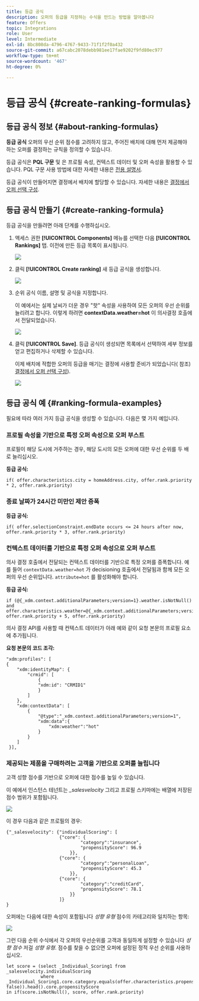 ```yaml
---
title: 등급 공식
description: 오퍼의 등급을 지정하는 수식을 만드는 방법을 알아봅니다
feature: Offers
topic: Integrations
role: User
level: Intermediate
exl-id: 8bc808da-4796-4767-9433-71f1f2f0a432
source-git-commit: a67cabc2078debb981ee17fae9202f9fd80ec977
workflow-type: tm+mt
source-wordcount: '467'
ht-degree: 0%

---
```


# 등급 공식 {#create-ranking-formulas}

## 등급 공식 정보 {#about-ranking-formulas}

**등급 공식** 오퍼의 우선 순위 점수를 고려하지 않고, 주어진 배치에 대해 먼저 제공해야 하는 오퍼를 결정하는 규칙을 정의할 수 있습니다.

등급 공식은 **PQL 구문** 및 은 프로필 속성, 컨텍스트 데이터 및 오퍼 속성을 활용할 수 있습니다. PQL 구문 사용 방법에 대한 자세한 내용은 [전용 설명서](https://experienceleague.adobe.com/docs/experience-platform/segmentation/pql/overview.html).

등급 공식이 만들어지면 결정에서 배치에 할당할 수 있습니다. 자세한 내용은 [결정에서 오퍼 선택 구성](../offer-activities/configure-offer-selection.md).

## 등급 공식 만들기 {#create-ranking-formula}

등급 공식을 만들려면 아래 단계를 수행하십시오.

1. 액세스 권한 **[!UICONTROL Components]** 메뉴를 선택한 다음 **[!UICONTROL Rankings]** 탭. 이전에 만든 등급 목록이 표시됩니다.

   ![](../assets/rankings-list.png)

1. 클릭 **[!UICONTROL Create ranking]** 새 등급 공식을 생성합니다.

   ![](../assets/ranking-create-formula.png)

1. 순위 공식 이름, 설명 및 공식을 지정합니다.

   이 예에서는 실제 날씨가 더운 경우 &quot;핫&quot; 속성을 사용하여 모든 오퍼의 우선 순위를 늘리려고 합니다. 이렇게 하려면 **contextData.weather=hot** 이 의사결정 호출에서 전달되었습니다.

   ![](../assets/ranking-syntax.png)

1. 클릭 **[!UICONTROL Save]**. 등급 공식이 생성되면 목록에서 선택하여 세부 정보를 얻고 편집하거나 삭제할 수 있습니다.

   이제 배치에 적합한 오퍼의 등급을 매기는 결정에 사용할 준비가 되었습니다( 참조) [결정에서 오퍼 선택 구성](../offer-activities/configure-offer-selection.md)).

   ![](../assets/ranking-formula-created.png)

## 등급 공식 예 {#ranking-formula-examples}

필요에 따라 여러 가지 등급 공식을 생성할 수 있습니다. 다음은 몇 가지 예입니다.

<!--
Boost by offer ID

Boost the priority of an offer with the offer ID *xcore:personalized-offer:13d213cd4cb328ec* by 5.

**Ranking formula:**

```
if( offer._id = "xcore:personalized-offer:13d213cd4cb328ec", offer.rank.priority + 5, offer.rank.priority)
```

Change the offer priority based on a certain profile attribute

Set the offer priority to 30 for offer *xcore:personalized-offer:13d213cd4cb328ec* if the user lives in the city of Bondi.

**Ranking formula:**

```
if( offer._id = "xcore:personalized-offer:13d213cd4cb328ec" and homeAddress.city.equals("Bondi", false), 30, offer.rank.priority)
```

Boost multiple offers by offer ID based on the presence of a profile's segment membership

Boost the priority of offers based on whether the user is a member of a priority segment, which is configured as an attribute in the offer.

**Ranking formula:**

```
if( segmentMembership.get("ups").get(offer.characteristics.prioritySegmentId).status in (["realized","existing"]), offer.rank.priority + 10, offer.rank.priority)
```
-->

### 프로필 속성을 기반으로 특정 오퍼 속성으로 오퍼 부스트

프로필이 해당 도시에 거주하는 경우, 해당 도시의 모든 오퍼에 대한 우선 순위를 두 배로 늘리십시오.

**등급 공식:**

```
if( offer.characteristics.city = homeAddress.city, offer.rank.priority * 2, offer.rank.priority)
```

### 종료 날짜가 24시간 미만인 제안 증폭

**등급 공식:**

```
if( offer.selectionConstraint.endDate occurs <= 24 hours after now, offer.rank.priority * 3, offer.rank.priority)
```

### 컨텍스트 데이터를 기반으로 특정 오퍼 속성으로 오퍼 부스트

의사 결정 호출에서 전달되는 컨텍스트 데이터를 기반으로 특정 오퍼를 증폭합니다. 예를 들어 `contextData.weather=hot` 가 decisioning 호출에서 전달됨과 함께 모든 오퍼의 우선 순위입니다. `attribute=hot` 를 활성화해야 합니다.

**등급 공식:**

```
if (@{_xdm.context.additionalParameters;version=1}.weather.isNotNull()
and offer.characteristics.weather=@{_xdm.context.additionalParameters;version=1}.weather, offer.rank.priority + 5, offer.rank.priority)
```

의사 결정 API를 사용할 때 컨텍스트 데이터가 아래 예와 같이 요청 본문의 프로필 요소에 추가됩니다.

**요청 본문의 코드 조각:**

```
"xdm:profiles": [
{
    "xdm:identityMap": {
        "crmid": [
            {
            "xdm:id": "CRMID1"
            }
        ]
    },
    "xdm:contextData": [
        {
            "@type":"_xdm.context.additionalParameters;version=1",
            "xdm:data":{
                "xdm:weather":"hot"
            }
        }
    ]
 }],
```

### 제공되는 제품을 구매하려는 고객을 기반으로 오퍼를 늘립니다

고객 성향 점수를 기반으로 오퍼에 대한 점수를 높일 수 있습니다.

이 예에서 인스턴스 테넌트는 *_salesvelocity* 그리고 프로필 스키마에는 배열에 저장된 점수 범위가 포함됩니다.

![](../assets/ranking-example-schema.png)

이 경우 다음과 같은 프로필의 경우:

```
{"_salesvelocity": {"individualScoring": [
                    {"core": {
                            "category":"insurance",
                            "propensityScore": 96.9
                        }},
                    {"core": {
                            "category":"personalLoan",
                            "propensityScore": 45.3
                        }},
                    {"core": {
                            "category":"creditCard",
                            "propensityScore": 78.1
                        }}
                    ]}
}
```

오퍼에는 다음에 대한 속성이 포함됩니다 *성향 유형* 점수의 카테고리와 일치하는 항목:

![](../assets/ranking-example-propensityType.png)

그런 다음 순위 수식에서 각 오퍼의 우선순위를 고객과 동일하게 설정할 수 있습니다 *성향 점수* 저걸 *성향 유형*. 점수를 찾을 수 없으면 오퍼에 설정된 정적 우선 순위를 사용하십시오.

```
let score = (select _Individual_Scoring1 from _salesvelocity.individualScoring
             where _Individual_Scoring1.core.category.equals(offer.characteristics.propensityType, false)).head().core.propensityScore
in if(score.isNotNull(), score, offer.rank.priority)
```
